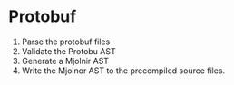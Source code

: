 # Protobuf

1. Parse the protobuf files
2. Validate the Protobu AST
3. Generate a Mjolnir AST
4. Write the Mjolnor AST to the precompiled source files.
